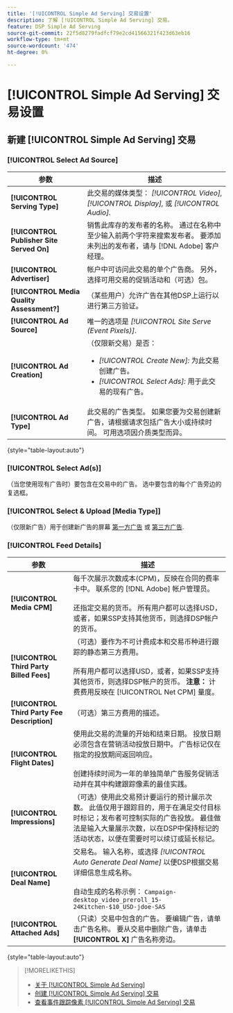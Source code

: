 ```yaml
---
title: '[!UICONTROL Simple Ad Serving] 交易设置'
description: 了解 [!UICONTROL Simple Ad Serving] 交易。
feature: DSP Simple Ad Serving
source-git-commit: 22f5d8279fadfcf79e2cd41566321f423d63eb16
workflow-type: tm+mt
source-wordcount: '474'
ht-degree: 0%

---
```


# [!UICONTROL Simple Ad Serving] 交易设置

## 新建 [!UICONTROL Simple Ad Serving] 交易

### [!UICONTROL Select Ad Source]

| 参数 | 描述 |
|-----------|-------------|
| **[!UICONTROL Serving Type]** | 此交易的媒体类型： *[!UICONTROL Video],* *[!UICONTROL Display],* 或 *[!UICONTROL Audio].* |
| **[!UICONTROL Publisher Site Served On]** | 销售此库存的发布者的名称。 通过在名称中至少输入前两个字符来搜索发布者。 要添加未列出的发布者，请与 [!DNL Adobe] 客户经理。 |
| **[!UICONTROL Advertiser]** | 帐户中可访问此交易的单个广告商。 另外，选择可用交易的促销活动和（可选）包。 |
| **[!UICONTROL Media Quality Assessment?]** | （某些用户）允许广告在其他DSP上运行以进行第三方验证。 <!-- Who can select this? It's disabled for me. Need to see if there are additional fields when this is enabled. --> |
| **[!UICONTROL Ad Source]** | 唯一的选项是 *[!UICONTROL Site Serve (Event Pixels)]*. |
| **[!UICONTROL Ad Creation]** | （仅限新交易）是否：<ul><li>*[!UICONTROL Create New]:* 为此交易创建广告。</li><li>*[!UICONTROL Select Ads]:* 用于此交易的现有广告。</li></ul> |
| **[!UICONTROL Ad Type]** | 此交易的广告类型。 如果您要为交易创建新广告，请根据请求包括广告大小或持续时间。 可用选项因介质类型而异。 |

{style=&quot;table-layout:auto&quot;}

### [!UICONTROL Select Ad(s)]

（当您使用现有广告时）要包含在交易中的广告。 选中要包含的每个广告旁边的复选框。

### [!UICONTROL Select & Upload [Media Type]]

（仅限新广告）用于创建新广告的屏幕 [第一方广告](/help/dsp/campaign-management/ads/ad-create.md) 或 [第三方广告](/help/dsp/campaign-management/ads/ad-create-third-party.md).

### [!UICONTROL Feed Details]

| 参数 | 描述 |
|-----------|-------------|
| **[!UICONTROL Media CPM]** | 每千次展示次数成本(CPM)，反映在合同的费率卡中。 联系您的 [!DNL Adobe] 帐户管理员。 <br><br>还指定交易的货币。 所有用户都可以选择USD，或者，如果SSP支持其他货币，则选择DSP帐户的货币。 |
| **[!UICONTROL Third Party Billed Fees]** | （可选）要作为不可计费成本和交易币种进行跟踪的静态第三方费用。<br><br>所有用户都可以选择USD，或者，如果SSP支持其他货币，则选择DSP帐户的货币。 **注意：** 计费费用反映在 [!UICONTROL Net CPM] 量度。 |
| **[!UICONTROL Third Party Fee Description]** | （可选）第三方费用的描述。 |
| **[!UICONTROL Flight Dates]** | 使用此交易的流量的开始和结束日期。 投放日期必须包含在营销活动投放日期中。 广告标记仅在指定的投放期间返回响应。<br><br> 创建持续时间为一年的单独简单广告服务促销活动并在其中构建跟踪像素的最佳实践。 |
| **[!UICONTROL Impressions]** | （可选）使用此交易预计要运行的预计展示次数。 此值仅用于跟踪目的，用于在满足交付目标时标记；发布者可控制实际的广告投放。 最佳做法是输入大量展示次数，以在DSP中保持标记的活动状态，以便在需要时可以续订或延长标记。 |
| **[!UICONTROL Deal Name]** | 交易名。 输入名称，或选择 *[!UICONTROL Auto Generate Deal Name]* 以便DSP根据交易详细信息生成名称。<br><br>自动生成的名称示例： `Campaign-desktop_video_preroll_15-24Kitchen-$10_USD-jdoe-SAS` |
| **[!UICONTROL Attached Ads]** | （只读）交易中包含的广告。 要编辑广告，请单击广告名称。 要从交易中删除广告，请单击 **[!UICONTROL X]** 广告名称旁边。 |

{style=&quot;table-layout:auto&quot;}

<!-- 
## Existing Simple Ad Serving Deals

Changes aren't applied retroactively.
-->

<!-- completely different settings layout, so need a separate section for them -->

<!-- From Abhinav: Editable fields are Name, Start & End date, Impressions & CPM. Changes are not applied retroactively.

But I see:

| Parameter | Description |
|-----------|-------------|

| **[!UICONTROL Are you using Deal ID?] | (Read-only) Whether the deal was set up as a [!UICONTROL Deal ID] (*[!DNL Yes]*)  or a [!UICONTROL Simple Ad Serving] deal (*[!DNL No]*). |
| **[!UICONTROL Inventory Type] | (Read-only) The inventory type for the deal. |
| **[!UICONTROL Feed Name] | The name of the [!UICONTROL Simple Ad Serving] deal. |
| **[!UICONTROL Publisher Ad Server] | (Read-only)  |
| **[!UICONTROL Publisher maximum ad length] | The maximum length of the ad, per the publisher. |
| **[!UICONTROL Publisher minimum ad length] | The minimum length of the ad, per the publisher. |
| **[!UICONTROL Fill Type] | (Read-only)  |
| **[!UICONTROL Contracted CPM] | This field is required if billing through TubeMogul, but enter your CPM in this field to track your actual spend. |
| **[!UICONTROL 3rd party technology CPM] | (Optional)  |
| **[!UICONTROL Planned Flight Dates] | The beginning and end dates for the deal flight. These dates don't control ad delivery but are used to track delivery pacing. **THIS IS CONTRARY TO WHAT THE NEW DEAL SETTINGS ABOVE, FROM ABHINAV, SAY**> |
| **[!UICONTROL Target Impressions] | (Optional) The estimated number of impressions you expect to run using this deal. This value is used for tracking purposes only and to flag when delivery goals are met; the publisher controls actual ad delivery. The best practice is to enter a high number of impressions to keep the tag active within DSP so it can be renewed or extended if needed. |
 -->

>[!MORELIKETHIS]
>
>* [关于 [!UICONTROL Simple Ad Serving]](simple-deal-about.md)
>* [创建 [!UICONTROL Simple Ad Serving] 交易](simple-deal-create.md)
>* [查看事件跟踪像素 [!UICONTROL Simple Ad Serving] 交易](simple-deal-show-pixels.md)

